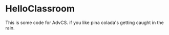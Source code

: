# HelloClassroom
This is some code for AdvCS.
if you like pina colada's getting caught in the rain.
